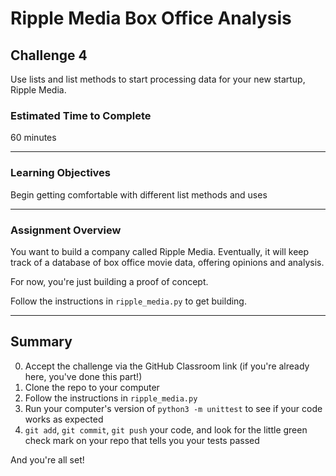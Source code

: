 # Ripple Media Box Office Analysis

## Challenge 4

Use lists and list methods to start processing data for your new startup, Ripple Media.

### Estimated Time to Complete

60 minutes

---

### Learning Objectives

Begin getting comfortable with different list methods and uses

---

### Assignment Overview

You want to build a company called Ripple Media. Eventually, it will keep track of a database of box office movie data, offering opinions and analysis.

For now, you're just building a proof of concept.

Follow the instructions in `ripple_media.py` to get building.

---

## Summary

0. Accept the challenge via the GitHub Classroom link (if you're already here, you've done this part!)
1. Clone the repo to your computer
2. Follow the instructions in `ripple_media.py`
3. Run your computer's version of `python3 -m unittest` to see if your code works as expected
4. `git add`, `git commit`, `git push` your code, and look for the little green check mark on your repo that tells you your tests passed

And you're all set!
